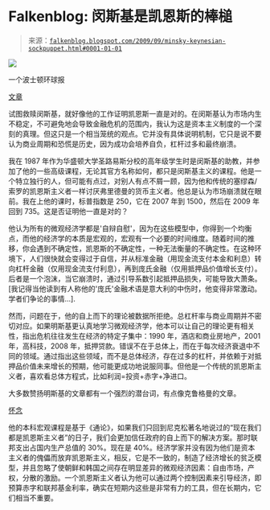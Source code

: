 <!--yml

类别：未分类

日期：2024 年 05 月 12 日 21:49:08

-->

# Falkenblog: 闵斯基是凯恩斯的棒槌

> 来源：[`falkenblog.blogspot.com/2009/09/minsky-keynesian-sockpuppet.html#0001-01-01`](http://falkenblog.blogspot.com/2009/09/minsky-keynesian-sockpuppet.html#0001-01-01)

![](https://blogger.googleusercontent.com/img/b/R29vZ2xl/AVvXsEhelptNSAYZM2R2EL6mEbJLqDPlzpKiiKlHlBCrLmwKMR_kKxJ3j_7P7LsrSgT6yBghqNxoYwuM92eta9dAaGQn5vD1b_7cGqIwws1g2MrAHDEM_HAfHDINoauWhhrVrK-YLrLu2g/s1600-h/HC-GK535_Minsky_20070817172502.gif)

一个波士顿环球报

[文章](http://www.boston.com/bostonglobe/ideas/articles/2009/09/13/why_capitalism_fails/?page=1)

试图救赎闵斯基，就好像他的工作证明凯恩斯一直是对的。在闵斯基认为市场内生不稳定，不可避免地会导致金融危机的范围内，我认为这是资本主义制度的一个深刻的真理。但这只是一个相当笼统的观点。它并没有具体说明机制，它只是说不要认为商业周期和恐慌是历史，因为成功会培养自负，杠杆过多和最终崩溃。

我在 1987 年作为华盛顿大学圣路易斯分校的高年级学生时是闵斯基的助教，并参加了他的一些高级课程，无论其官方名称如何，都只是闵斯基主义的课程。他是一个特立独行的人，但可能有点过，对别人有点不屑一顾，因为他和传统的塞缪森/索罗的凯恩斯主义者一样讨厌弗里德曼的货币主义者。他总是认为市场崩溃就在眼前。我在上他的课时，标普指数是 250，它在 2007 年到 1500，然后在 2009 年回到 735。这是否证明他一直是对的？

他认为所有的微观经济学都是'自辩自慰'，因为在这些模型中，你得到一个均衡点，而他的经济学的本质是宏观的，宏观有一个必要的时间维度。随着时间的推移，你会遇到不确定性，凯恩斯的不确定性，一种无法衡量的不确定性。在这种环境下，人们很快就会变得过于自信，并从标准金融（用现金流支付本金和利息）转向杠杆金融（仅用现金流支付利息），再到庞氏金融（仅用抵押品价值增长支付）。后者是一个泡沫，当它崩溃时，通过引导系数引起抵押品损失，可能导致大萧条。[我记得当他读到有人称他的'庞氏'金融术语是意大利的中伤时，他变得非常激动。学者们争论的事情...].

然而，问题在于，他的自上而下的理论被数据所拒绝。总杠杆率与商业周期并不密切对应。如果明斯基更认真地学习微观经济学，他本可以让自己的理论更有相关性，指出危机往往发生在经济的特定子集中：1990 年，酒店和商业房地产，2001 年，高科技，2008 年，抵押贷款。错误不在于总体上，而在于每次经济衰退中不同的领域。通过指出这些领域，而不是总体经济，存在过多的杠杆，并依赖于对抵押品价值未来增长的预期，他可能更成功地说服同事。但他是一个传统的凯恩斯主义者，喜欢看总体方程式，比如利润=投资+赤字+净进口。

大多数赞扬明斯基的文章都有一个强烈的潜台词，有点像克鲁格曼的文章。

[怀念](http://www.nytimes.com/2009/09/06/magazine/06Economic-t.html?_r=1&em)

他的本科宏观课程是基于《通论》，如果我们只回到尼克松著名地说过的“现在我们都是凯恩斯主义者”的日子，我们会更加信任政府的自上而下的解决方案。那时联邦支出占国内生产总值的 30%。现在是 40%。经济学家并没有因为他们是资本主义者的傀儡而放弃凯恩斯主义，相反，它是不一致的，制造了经济增长的贫乏模型，并且忽略了使朝鲜和韩国之间存在明显差异的微观经济因素：自由市场，产权，分散的激励。一个凯恩斯主义者认为他可以通过两个控制因素来引导经济，即预算赤字和联邦基金利率，确实在短期内这些是非常有力的工具，但在长期内，它们相当不重要。
